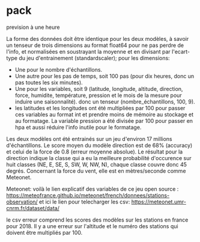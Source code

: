 # pack
prevision à une heure

La forme des données doit être identique pour les deux modèles, à savoir un tenseur de trois dimensions au format float64 pour ne pas perdre de l'info, et normalisées en soustrayant la moyenne et en divisant par l'ecart-type du jeu d'entrainement (standardscaler); pour les dimensions:
- Une pour le nombre d'échantillons.
- Une autre pour les pas de temps, soit 100 pas (pour dix heures, donc un pas toutes les six minutes).
- Une pour les variables, soit 9 (latitude, longitude, altitude, direction, force, humidite, température, pression et le mois de la mesure pour induire une saisonnalité).
donc un tenseur (nombre_échantillons, 100, 9).
- les latitudes et les longitudes ont été multipliées par 100 pour passer ces variables au format int et prendre moins de mémoire au stockage et au formatage. La variable pression a été divisée par 100 pour passer en hpa et aussi réduire l'info inutile pour le formatage.

Les deux modèles ont été entrainés sur un jeu d'environ 17 millions d'échantillons. Le score moyen du modèle direction est de 68% (accuracy) et celui de la force de 0.8 (erreur moyenne absolue). Le résultat pour la direction indique la classe qui a eu la meilleure probabilité d'occurence sur huit classes (NE, E, SE, S, SW, W, NW, N), chaque classe couvre donc 45 degrés. Concernant la force du vent, elle est en mètres/seconde comme Meteonet.

Meteonet: voilà le lien explicatif des variables de ce jeu open source : https://meteofrance.github.io/meteonet/french/donnees/stations-observation/
et ici le lien pour telecharger les csv: https://meteonet.umr-cnrm.fr/dataset/data/

le csv erreur comprend les scores des modèles sur les stations en france pour 2018. Il y a une erreur sur l'altitude et le numéro des stations qui doivent être multipliés par 100.
